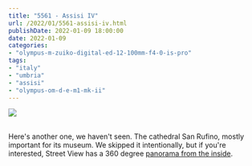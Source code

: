 ```yaml
---
title: "5561 - Assisi IV"
url: /2022/01/5561-assisi-iv.html
publishDate: 2022-01-09 18:00:00
date: 2022-01-09
categories:
- "olympus-m-zuiko-digital-ed-12-100mm-f4-0-is-pro"
tags:
- "italy"
- "umbria"
- "assisi"
- "olympus-om-d-e-m1-mk-ii"
---
```

<div class="container">
<div class="center"><a target="_blank" href="https://d25zfm9zpd7gm5.cloudfront.net/1200x1200/2019/20190903_105911_lr.jpg"><img class="webfeedsFeaturedVisual" src="https://d25zfm9zpd7gm5.cloudfront.net/0600x0600/2019/20190903_105911_lr.jpg" /></a></div>
</div>
<br />

Here's another one, we haven't seen. The cathedral San Rufino, mostly important for its museum. We skipped it intentionally, but if you're interested, Street View has a 360 degree [panorama from the inside](https://goo.gl/maps/Q511642jmDxnw5veA).
